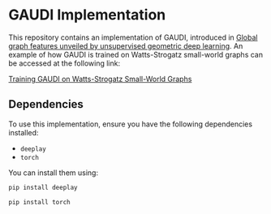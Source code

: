 # GAUDI Implementation

This repository contains an implementation of GAUDI, introduced in [Global graph features unveiled by unsupervised geometric deep learning](https://arxiv.org/abs/2503.05560). An example of how GAUDI is trained on Watts-Strogatz small-world graphs can be accessed at the following link:

[Training GAUDI on Watts-Strogatz Small-World Graphs](GAUDI_Watts_Strogatz.ipynb)

## Dependencies

To use this implementation, ensure you have the following dependencies installed:

- `deeplay`
- `torch`

You can install them using:

```bash
pip install deeplay
```
```bash
pip install torch
```

